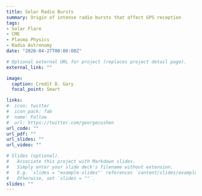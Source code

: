 ```yaml
---
title: Solar Radio Bursts
summary: Origin of intense radio bursts that affect GPS reception
tags:
- Solar Flare 
- CME
- Plasma Physics
- Radio Astronomy
date: "2020-04-27T00:00:00Z"

# Optional external URL for project (replaces project detail page).
external_link: ""

image:
  caption: Credit D. Gary
  focal_point: Smart

links:
#- icon: twitter
#  icon_pack: fab
#  name: Follow
#  url: https://twitter.com/georgecushen
url_code: ""
url_pdf: ""
url_slides: ""
url_video: ""

# Slides (optional).
#   Associate this project with Markdown slides.
#   Simply enter your slide deck's filename without extension.
#   E.g. `slides = "example-slides"` references `content/slides/example-slides.md`.
#   Otherwise, set `slides = ""`.
slides: "" 
---
```


